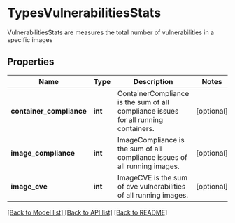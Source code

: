 # TypesVulnerabilitiesStats

VulnerabilitiesStats are measures the total number of vulnerabilities in a specific images

## Properties
Name | Type | Description | Notes
------------ | ------------- | ------------- | -------------
**container_compliance** | **int** | ContainerCompliance is the sum of all compliance issues for all running containers.  | [optional] 
**image_compliance** | **int** | ImageCompliance is the sum of all compliance issues of all running images.  | [optional] 
**image_cve** | **int** | ImageCVE is the sum of cve vulnerabilities of all running images.  | [optional] 

[[Back to Model list]](../README.md#documentation-for-models) [[Back to API list]](../README.md#documentation-for-api-endpoints) [[Back to README]](../README.md)


